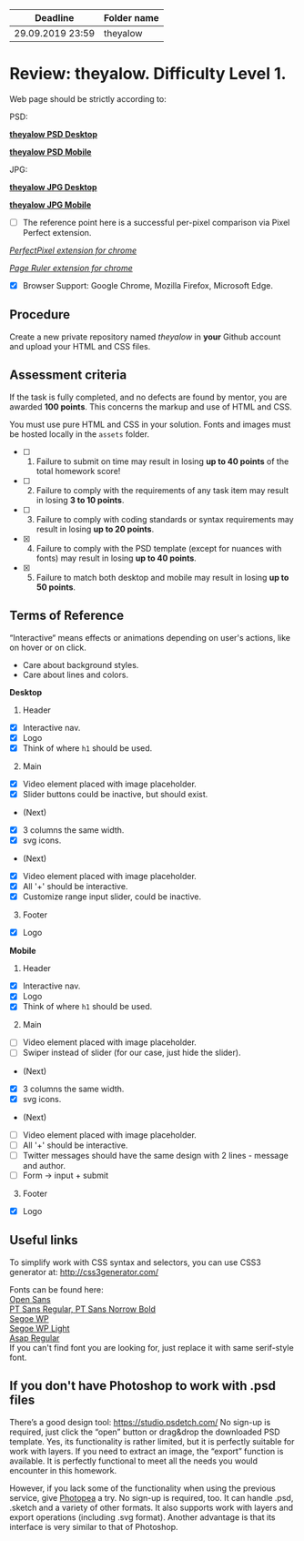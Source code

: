 | Deadline  | Folder name |
|-----------|-------------|
| 29.09.2019 23:59 | theyalow |


# Review: theyalow. Difficulty Level 1.

Web page should be strictly according to:

PSD:

**[theyalow PSD Desktop](https://github.com/rolling-scopes-school/tasks/blob/master/tasks/markups/level%201/theyalow/THEYALOW%20Desktop.psd)**

**[theyalow PSD Mobile](https://github.com/rolling-scopes-school/tasks/blob/master/tasks/markups/level%201/theyalow/THEYALOW%20mobile.psd)**

JPG:

**[theyalow JPG Desktop](https://github.com/rolling-scopes-school/tasks/blob/master/tasks/markups/level%201/theyalow/THEYALOW%20Desktop.jpg)**

**[theyalow JPG Mobile](https://github.com/rolling-scopes-school/tasks/blob/master/tasks/markups/level%201/theyalow/THEYALOW%20mobile.jpg)**

- [ ] The reference point here is a successful per-pixel comparison via Pixel Perfect extension.

*[PerfectPixel extension for chrome](https://chrome.google.com/webstore/detail/perfectpixel-by-welldonec/dkaagdgjmgdmbnecmcefdhjekcoceebi?hl=en)*

*[Page Ruler extension for chrome](https://chrome.google.com/webstore/detail/page-ruler-redux/giejhjebcalaheckengmchjekofhhmal?hl=en)*

- [x] Browser Support: Google Chrome, Mozilla Firefox, Microsoft Edge.


## Procedure

Create a new private repository named *theyalow* in **your** Github account and upload your HTML and CSS files.

## Assessment criteria

If the task is fully completed, and no defects are found by mentor, you are awarded **100 points**. This concerns the markup and use of HTML and CSS.

You must use pure HTML and CSS in your solution. Fonts and images must be hosted locally in the `assets` folder.

- [ ] 1. Failure to submit on time may result in losing **up to 40 points** of the total homework score!
- [ ] 2. Failure to comply with the requirements of any task item may result in losing **3 to 10 points**.
- [ ] 3. Failure to comply with coding standards or syntax requirements may result in losing **up to 20 points**.
- [x] 4. Failure to comply with the PSD template (except for nuances with fonts) may result in losing **up to 40 points**.
- [x] 5. Failure to match both desktop and mobile may result in losing **up to 50 points**.

## Terms of Reference

“Interactive“ means effects or animations depending on user's actions, like on hover or on click.
- Care about background styles.
- Care about lines and colors.

**Desktop**

1. Header
- [x] Interactive nav.
- [x] Logo
- [x] Think of where `h1` should be used.

2. Main
- [x] Video element placed with image placeholder.
- [x] Slider buttons could be inactive, but should exist.
- (Next)
- [x] 3 columns the same width.
- [x] svg icons.
- (Next)
- [x] Video element placed with image placeholder.
- [x] All '+' should be interactive.
- [x] Customize range input slider, could be inactive.

3. Footer
- [x] Logo

**Mobile**

1. Header
- [x] Interactive nav.
- [x] Logo
- [x] Think of where `h1` should be used.

2. Main
- [ ] Video element placed with image placeholder.
- [ ] Swiper instead of slider (for our case, just hide the slider).
- (Next)
- [x] 3 columns the same width.
- [x] svg icons.
- (Next)
- [ ] Video element placed with image placeholder.
- [ ] All '+' should be interactive.
- [ ] Twitter messages should have the same design with 2 lines - message and author. 
- [ ] Form -> input + submit

3. Footer
- [x] Logo


## Useful links

To simplify work with CSS syntax and selectors, you can use CSS3 generator at:
http://css3generator.com/

Fonts can be found here:  
[Open Sans](https://www.fontsquirrel.com/fonts/open-sans)  
[PT Sans Regular, PT Sans Norrow Bold](https://www.fontsquirrel.com/fonts/pt-sans)  
[Segoe WP](https://www.cufonfonts.com/font/segoe-wp)  
[Segoe WP Light](https://www.azfonts.net/families/segoe-wp-light.html)  
[Asap Regular](https://www.fontsquirrel.com/fonts/asap?q%5Bterm%5D=asap&q%5Bsearch_check%5D=Y)  
If you can't find font you are looking for, just replace it with same serif-style font.


## If you don't have Photoshop to work with .psd files
There’s a good design tool: https://studio.psdetch.com/
No sign-up is required, just click the “open” button or drag&drop the downloaded PSD template. Yes, its functionality is rather limited, but it is perfectly suitable for work with layers.
If you need to extract an image, the “export” function is available.
It is perfectly functional to meet all the needs you would encounter in this homework.

However, if you lack some of the functionality when using the previous service, give [Photopea](https://www.photopea.com/) a try.
No sign-up is required, too. It can handle .psd, .sketch and a variety of other formats.
It also supports work with layers and export operations (including .svg format).
Another advantage is that its interface is very similar to that of Photoshop.

